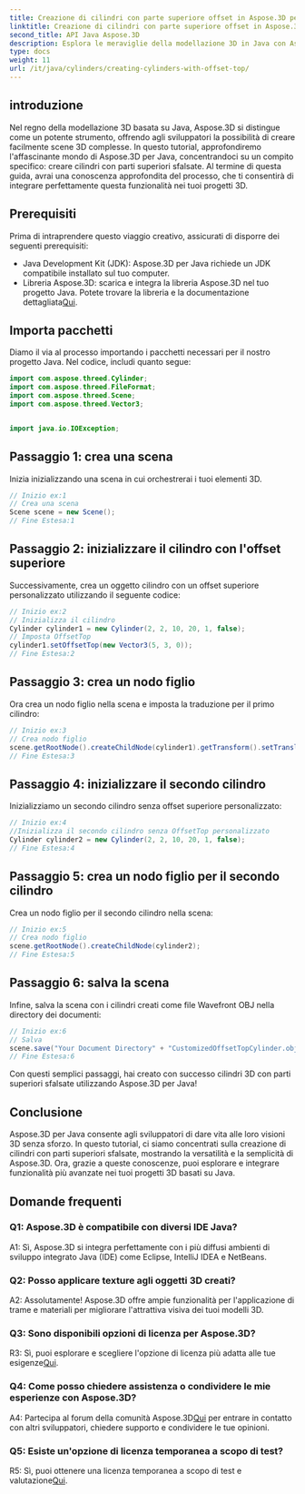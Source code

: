 ```yaml
---
title: Creazione di cilindri con parte superiore offset in Aspose.3D per Java
linktitle: Creazione di cilindri con parte superiore offset in Aspose.3D per Java
second_title: API Java Aspose.3D
description: Esplora le meraviglie della modellazione 3D in Java con Aspose.3D. Impara a creare cilindri accattivanti con piani sfalsati senza sforzo.
type: docs
weight: 11
url: /it/java/cylinders/creating-cylinders-with-offset-top/
---
```

## introduzione

Nel regno della modellazione 3D basata su Java, Aspose.3D si distingue come un potente strumento, offrendo agli sviluppatori la possibilità di creare facilmente scene 3D complesse. In questo tutorial, approfondiremo l'affascinante mondo di Aspose.3D per Java, concentrandoci su un compito specifico: creare cilindri con parti superiori sfalsate. Al termine di questa guida, avrai una conoscenza approfondita del processo, che ti consentirà di integrare perfettamente questa funzionalità nei tuoi progetti 3D.

## Prerequisiti

Prima di intraprendere questo viaggio creativo, assicurati di disporre dei seguenti prerequisiti:

- Java Development Kit (JDK): Aspose.3D per Java richiede un JDK compatibile installato sul tuo computer.
- Libreria Aspose.3D: scarica e integra la libreria Aspose.3D nel tuo progetto Java. Potete trovare la libreria e la documentazione dettagliata[Qui](https://releases.aspose.com/3d/java/).

## Importa pacchetti

Diamo il via al processo importando i pacchetti necessari per il nostro progetto Java. Nel codice, includi quanto segue:

```java
import com.aspose.threed.Cylinder;
import com.aspose.threed.FileFormat;
import com.aspose.threed.Scene;
import com.aspose.threed.Vector3;


import java.io.IOException;
```

## Passaggio 1: crea una scena

Inizia inizializzando una scena in cui orchestrerai i tuoi elementi 3D.

```java
// Inizio ex:1
// Crea una scena
Scene scene = new Scene();
// Fine Estesa:1
```

## Passaggio 2: inizializzare il cilindro con l'offset superiore

Successivamente, crea un oggetto cilindro con un offset superiore personalizzato utilizzando il seguente codice:

```java
// Inizio ex:2
// Inizializza il cilindro
Cylinder cylinder1 = new Cylinder(2, 2, 10, 20, 1, false);
// Imposta OffsetTop
cylinder1.setOffsetTop(new Vector3(5, 3, 0));
// Fine Estesa:2
```

## Passaggio 3: crea un nodo figlio

Ora crea un nodo figlio nella scena e imposta la traduzione per il primo cilindro:

```java
// Inizio ex:3
// Crea nodo figlio
scene.getRootNode().createChildNode(cylinder1).getTransform().setTranslation(10, 0, 0);
// Fine Estesa:3
```

## Passaggio 4: inizializzare il secondo cilindro

Inizializziamo un secondo cilindro senza offset superiore personalizzato:

```java
// Inizio ex:4
//Inizializza il secondo cilindro senza OffsetTop personalizzato
Cylinder cylinder2 = new Cylinder(2, 2, 10, 20, 1, false);
// Fine Estesa:4
```

## Passaggio 5: crea un nodo figlio per il secondo cilindro

Crea un nodo figlio per il secondo cilindro nella scena:

```java
// Inizio ex:5
// Crea nodo figlio
scene.getRootNode().createChildNode(cylinder2);
// Fine Estesa:5
```

## Passaggio 6: salva la scena

Infine, salva la scena con i cilindri creati come file Wavefront OBJ nella directory dei documenti:

```java
// Inizio ex:6
// Salva
scene.save("Your Document Directory" + "CustomizedOffsetTopCylinder.obj", FileFormat.WAVEFRONTOBJ);
// Fine Estesa:6
```

Con questi semplici passaggi, hai creato con successo cilindri 3D con parti superiori sfalsate utilizzando Aspose.3D per Java!

## Conclusione

Aspose.3D per Java consente agli sviluppatori di dare vita alle loro visioni 3D senza sforzo. In questo tutorial, ci siamo concentrati sulla creazione di cilindri con parti superiori sfalsate, mostrando la versatilità e la semplicità di Aspose.3D. Ora, grazie a queste conoscenze, puoi esplorare e integrare funzionalità più avanzate nei tuoi progetti 3D basati su Java.

## Domande frequenti

### Q1: Aspose.3D è compatibile con diversi IDE Java?

A1: Sì, Aspose.3D si integra perfettamente con i più diffusi ambienti di sviluppo integrato Java (IDE) come Eclipse, IntelliJ IDEA e NetBeans.

### Q2: Posso applicare texture agli oggetti 3D creati?

A2: Assolutamente! Aspose.3D offre ampie funzionalità per l'applicazione di trame e materiali per migliorare l'attrattiva visiva dei tuoi modelli 3D.

### Q3: Sono disponibili opzioni di licenza per Aspose.3D?

 R3: Sì, puoi esplorare e scegliere l'opzione di licenza più adatta alle tue esigenze[Qui](https://purchase.aspose.com/buy).

### Q4: Come posso chiedere assistenza o condividere le mie esperienze con Aspose.3D?

 A4: Partecipa al forum della comunità Aspose.3D[Qui](https://forum.aspose.com/c/3d/18) per entrare in contatto con altri sviluppatori, chiedere supporto e condividere le tue opinioni.

### Q5: Esiste un'opzione di licenza temporanea a scopo di test?

 R5: Sì, puoi ottenere una licenza temporanea a scopo di test e valutazione[Qui](https://purchase.aspose.com/temporary-license/).